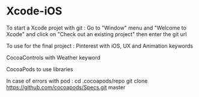 # Xcode-iOS

To start a Xcode projet with git : 
Go to "Window" menu and "Welcome to Xcode" and click on "Check out an existing project" then enter the git url

To use for the final project :
Pinterest with iOS, UX and Animation keywords

CocoaControls with Weather keyword

CocoaPods to use libraries


In case of errors with pod :
cd .cocoapods/repo
git clone https://github.com/cocoapods/Specs.git master